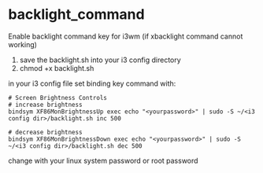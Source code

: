 # backlight_command
Enable backlight command key for i3wm (if xbacklight command cannot working)

1. save the backlight.sh into your i3 config directory
2. chmod +x backlight.sh

in your i3 config file set binding key command with:

```
# Screen Brightness Controls
# increase brightness
bindsym XF86MonBrightnessUp exec echo "<yourpassword>" | sudo -S ~/<i3 config dir>/backlight.sh inc 500

# decrease brightness
bindsym XF86MonBrightnessDown exec echo "<yourpassword>" | sudo -S ~/<i3 config dir>/backlight.sh dec 500
```
change <yourpassword> with your linux system password or root password
